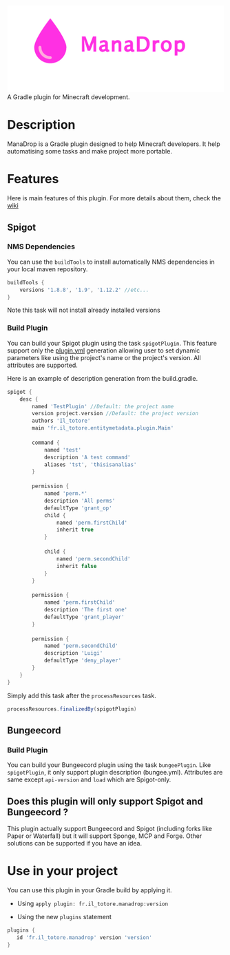 ![banner](logo/banner.png)
A Gradle plugin for Minecraft development.

# Description
ManaDrop is a Gradle plugin designed to help Minecraft developers.
It help automatising some tasks and make project more portable.

# Features
Here is main features of this plugin. For more details about them, check the [wiki](https://github.com/Iltotore/ManaDrop/wiki/)

## Spigot
### NMS Dependencies
You can use the `buildTools` to install automatically NMS dependencies in your local maven repository.
```gradle
buildTools {
    versions '1.8.8', '1.9', '1.12.2' //etc...
}
```

Note this task will not install already installed versions

### Build Plugin
You can build your Spigot plugin using the task `spigotPlugin`.
This feature support only the [plugin.yml](https://www.spigotmc.org/wiki/plugin-yml/) generation allowing user to set dynamic parameters like
using the project's name or the project's version.
All attributes are supported.

Here is an example of description generation from the build.gradle.
```gradle
spigot {
    desc {
        named 'TestPlugin' //Default: the project name
        version project.version //Default: the project version
        authors 'Il_totore'
        main 'fr.il_totore.entitymetadata.plugin.Main'

        command {
            named 'test'
            description 'A test command'
            aliases 'tst', 'thisisanalias'
        }

        permission {
            named 'perm.*'
            description 'All perms'
            defaultType 'grant_op'
            child {
                named 'perm.firstChild'
                inherit true
            }

            child {
                named 'perm.secondChild'
                inherit false
            }
        }

        permission {
            named 'perm.firstChild'
            description 'The first one'
            defaultType 'grant_player'
        }

        permission {
            named 'perm.secondChild'
            description 'Luigi'
            defaultType 'deny_player'
        }
    }
}
```

Simply add this task after the `processResources` task.
```gradle
processResources.finalizedBy(spigotPlugin)
```

## Bungeecord
### Build Plugin
You can build your Bungeecord plugin using the task `bungeePlugin`.
Like `spigotPlugin`, it only support plugin description (bungee.yml).
Attributes are same except `api-version` and `load` which are Spigot-only.

## Does this plugin will only support Spigot and Bungeecord ?
This plugin actually support Bungeecord and Spigot (including forks like Paper or Waterfall)
but it will support Sponge, MCP and Forge. Other solutions can be supported if you have an idea.


# Use in your project
You can use this plugin in your Gradle build by applying it.
- Using `apply plugin: fr.il_totore.manadrop:version`

- Using the new `plugins` statement
```gradle
plugins {
   id 'fr.il_totore.manadrop' version 'version'
}
```